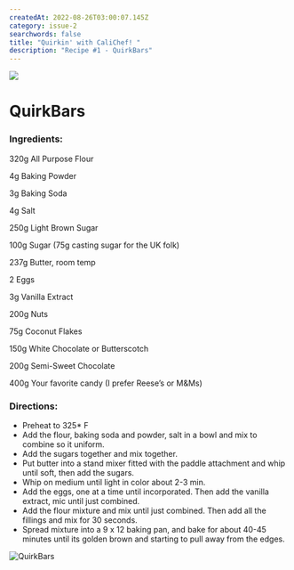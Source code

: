 ```yaml
---
createdAt: 2022-08-26T03:00:07.145Z
category: issue-2
searchwords: false
title: "Quirkin' with CaliChef! "
description: "Recipe #1 - QuirkBars"
---
```

![](/img/image0-2-.jpeg)

# QuirkBars

### Ingredients:

320g All Purpose Flour

4g Baking Powder

3g Baking Soda

4g Salt

250g Light Brown Sugar

100g Sugar (75g casting sugar for the UK folk)

237g Butter, room temp

2 Eggs

3g Vanilla Extract

200g Nuts

75g Coconut Flakes

150g White Chocolate or Butterscotch

200g Semi-Sweet Chocolate

400g Your favorite candy (I prefer Reese’s or M&Ms)

### Directions:

* Preheat to 325* F
* Add the flour, baking soda and powder, salt in a bowl and mix to combine so it uniform.
* Add the sugars together and mix together.
* Put butter into a stand mixer fitted with the paddle attachment and whip until soft, then add the sugars. 
* Whip on medium until light in color about 2-3 min.
* Add the eggs, one at a time until incorporated. Then add the vanilla extract, mic until just combined.
* Add the flour mixture and mix until just combined. Then add all the fillings and mix for 30 seconds.
* Spread mixture into a 9 x 12 baking pan, and bake for about 40-45 minutes until its golden brown and starting to pull away from the edges. 

![](/img/img-1158.jpg "QuirkBars")